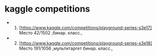 # kaggle competitions


- 1.    [https://www.kaggle.com/competitions/playground-series-s3e17]     Место 42/1502 ,бинар. класс., <br/> 
- 2.  [https://www.kaggle.com/competitions/playground-series-s3e18]        Место 191/1056 ,мультитаргет бинар. класс., <br/>